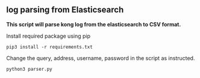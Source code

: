## **log parsing from Elasticsearch**
**This script will parse kong log from the elasticsearch to CSV format.**

Install required package using pip

    pip3 install -r requirements.txt

Change the query, address, username, password in the script as instructed. 

    python3 parser.py
